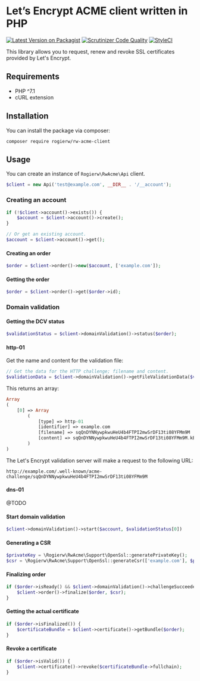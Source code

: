 # Let’s Encrypt ACME client written in PHP

[![Latest Version on Packagist](https://img.shields.io/packagist/v/rogierw/rw-acme-client.svg?style=flat-square)](https://packagist.org/packages/rogierw/rw-acme-client)
[![Scrutinizer Code Quality](https://img.shields.io/scrutinizer/g/RogierW/rw-acme-client.svg?style=flat-square)](https://scrutinizer-ci.com/g/RogierW/rw-acme-client/?branch=master)
[![StyleCI](https://github.styleci.io/repos/224902862/shield?style=flat-square&branch=master)](https://github.styleci.io/repos/224902862)

This library allows you to request, renew and revoke SSL certificates provided by Let's Encrypt.

## Requirements
- PHP ^7.1
- cURL extension

## Installation
You can install the package via composer:

`composer require rogierw/rw-acme-client`

## Usage

You can create an instance of `Rogierw\RwAcme\Api` client.

```php
$client = new Api('test@example.com', __DIR__ . '/__account');
```

### Creating an account
```php
if (!$client->account()->exists()) {
    $account = $client->account()->create();
}

// Or get an existing account.
$account = $client->account()->get();
```

#### Creating an order
```php
$order = $client->order()->new($account, ['example.com']);
```

#### Getting the order
```php
$order = $client->order()->get($order->id);
```

### Domain validation

#### Getting the DCV status
```php
$validationStatus = $client->domainValidation()->status($order);
```

#### http-01

Get the name and content for the validation file:
```php
// Get the data for the HTTP challenge; filename and content.
$validationData = $client->domainValidation()->getFileValidationData($validationStatus);
```

This returns an array:
```php
Array
(
    [0] => Array
        (
            [type] => http-01
            [identifier] => example.com
            [filename] => sqQnDYNNywpkwuHeU4b4FTPI2mwSrDF13ti08YFMm9M
            [content] => sqQnDYNNywpkwuHeU4b4FTPI2mwSrDF13ti08YFMm9M.kB7_eWSDdG3aWIaPSp6Uy4vLBbBI5M0COvM-AZOBcoQ
        )
)
```

The Let's Encrypt validation server will make a request to the following URL:
```
http://example.com/.well-known/acme-challenge/sqQnDYNNywpkwuHeU4b4FTPI2mwSrDF13ti08YFMm9M
```

#### dns-01
@TODO

#### Start domain validation
```php
$client->domainValidation()->start($account, $validationStatus[0])
```

#### Generating a CSR
```php
$privateKey = \Rogierw\RwAcme\Support\OpenSsl::generatePrivateKey();
$csr = \Rogierw\RwAcme\Support\OpenSsl::generateCsr(['example.com'], $privateKey);
```

#### Finalizing order
```php
if ($order->isReady() && $client->domainValidation()->challengeSucceeded($order, DomainValidation::TYPE_HTTP)) {
    $client->order()->finalize($order, $csr);
}
```

#### Getting the actual certificate
```php
if ($order->isFinalized()) {
    $certificateBundle = $client->certificate()->getBundle($order);
}
```

#### Revoke a certificate
```php
if ($order->isValid()) {
    $client->certificate()->revoke($certificateBundle->fullchain);
}
```
